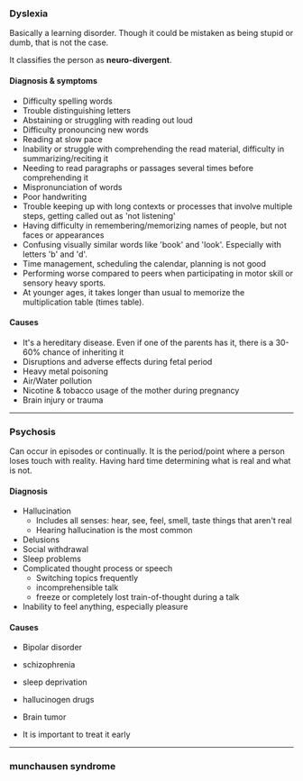 ### Dyslexia

Basically a learning disorder. Though it could be mistaken as being stupid or dumb, that is not the case. 

It classifies the person as **neuro-divergent**.

#### Diagnosis & symptoms

- Difficulty spelling words
- Trouble distinguishing letters
- Abstaining or struggling with reading out loud
- Difficulty pronouncing new words
- Reading at slow pace
- Inability or struggle with comprehending the read material, difficulty in summarizing/reciting it
- Needing to read paragraphs or passages several times before comprehending it
- Mispronunciation of words
- Poor handwriting
- Trouble keeping up with long contexts or processes that involve multiple steps, getting called out as 'not listening'
- Having difficulty in remembering/memorizing names of people, but not faces or appearances 
- Confusing visually similar words like 'book' and 'look'. Especially with letters 'b' and 'd'.
- Time management, scheduling the calendar, planning is not good
- Performing worse compared to peers when participating in motor skill or sensory heavy sports.
- At younger ages, it takes longer than usual to memorize the multiplication table (times table).

#### Causes

- It's a hereditary disease. Even if one of the parents has it, there is a 30-60% chance of inheriting it
- Disruptions and adverse effects during fetal period
- Heavy metal poisoning
- Air/Water pollution
- Nicotine & tobacco usage of the mother during pregnancy
- Brain injury or trauma

---

### Psychosis

Can occur in episodes or continually. It is the period/point where a person loses touch with reality. Having hard time determining what is real and what is not.


#### Diagnosis

- Hallucination
  - Includes all senses: hear, see, feel, smell, taste things that aren't real
  - Hearing hallucination is the most common
- Delusions 
- Social withdrawal
- Sleep problems
- Complicated thought process or speech
  - Switching topics frequently
  - incomprehensible talk 
  - freeze or completely lost train-of-thought during a talk
- Inability to feel anything, especially pleasure

#### Causes
- Bipolar disorder
- schizophrenia
- sleep deprivation 
- hallucinogen drugs
- Brain tumor 


- It is important to treat it early

---

### munchausen syndrome


